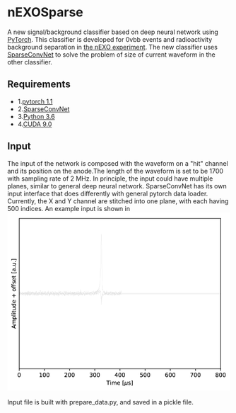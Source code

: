 # nEXOSparse
A new signal/background classifier based on deep neural network using [PyTorch](https://pytorch.org/docs/stable/index.html). This classifier is developed for 0vbb events and radioactivity background separation in [the nEXO experiment](https://nexo.llnl.gov). The new classifier uses [SparseConvNet](https://github.com/facebookresearch/SparseConvNet) to solve the problem of size of current waveform in the other classifier.

## Requirements

- 1.[pytorch 1.1](https://github.com/pytorch/pytorch)
- 2.[SparseConvNet](https://github.com/facebookresearch/SparseConvNet)
- 3.[Python 3.6](https://www.python.org/downloads/release/python-360/)
- 4.[CUDA 9.0](https://developer.nvidia.com/cuda-90-download-archive)

## Input
The input of the network is composed with the waveform on a "hit" channel and its position on the anode.The length of the waveform is set to be 1700 with sampling rate of 2 MHz. In principle, the input could have multiple planes, similar to general deep neural network. SparseConvNet has its own input interface that does differently with general pytorch data loader. Currently, the X and Y channel are stitched into one plane, with each having 500 indices. An example input is shown in ![Fig. 1](./images/example_wf.png)

Input file is built with prepare_data.py, and saved in a pickle file.
